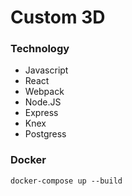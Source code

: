 # Custom 3D

### Technology
- Javascript
- React
- Webpack
- Node.JS
- Express
- Knex
- Postgress

### Docker

`docker-compose up --build`